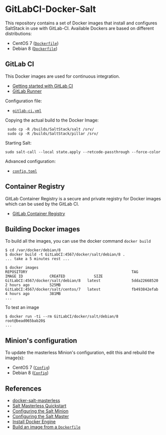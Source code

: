 # GitLabCI-Docker-Salt

This repository contains a set of Docker images that install and configures
SaltStack in use with GitLab-CI. Available Dockers are based on different
distributions:

* CentOS 7 ([`Dockerfile`](./centos/7/Dockerfile))
* Debian 8 ([`Dockerfile`](./debian/8/Dockerfile))


## GitLab CI

This Docker images are used for continuous integration.

* [Getting started with GitLab CI](https://docs.gitlab.com/ce/ci/quick_start/README.html)
* [GitLab Runner ](https://docs.gitlab.com/runner/)

Configuration file:

* [`gitlab-ci.yml`](./.gitlab-ci.yml)

Copying the actual build to the Docker Image:

     sudo cp -R /builds/SaltStack/salt /srv/
     sudo cp -R /builds/SaltStack/pillar /srv/

Starting Salt:

    sudo salt-call --local state.apply --retcode-passthrough --force-color

Advanced configuration:

* [`config.toml`](./.config.toml)


## Container Registry

GitLab Container Registry is a secure and private registry for Docker images which can be used by the GitLab CI.

* [GitLab Container Registry](https://docs.saltstack.com/en/latest/topics/tutorials/quickstart.html)


## Building Docker images

To build all the images, you can use the docker command `docker build`

    $ cd /var/docker/debian/8
    $ docker build -t GitLabCI:4567/docker/salt/debian/8 .
    ... take a 5 minutes rest ...

    $ docker images
    REPOSITORY                                               TAG                 IMAGE ID            CREATED             SIZE
    GitLabCI:4567/docker/salt/debian/8   latest              5dda22668520        2 hours ago         525MB
    GitLabCI:4567/docker/salt/centos/7   latest              fb493842efab        4 hours ago         381MB
    ...

To test an image

    $ docker run -ti --rm GitLabCI/docker/salt/debian/8
    root@bead065bab20$
    ...


## Minion's configuration

To update the masterless Minion's configuration, edit this and rebuild the image(s):

* CentOS 7 ([`Config`](./centos/7/conf/minion.d/))
* Debian 8 ([`Config`](./debian/8/conf/minion.d/))

## References

* [docker-salt-masterless](https://github.com/psmiraglia/docker-salt-masterless)
* [Salt Masterless Quickstart](https://docs.saltstack.com/en/latest/topics/tutorials/quickstart.html)
* [Configuring the Salt Minion](https://docs.saltstack.com/en/latest/ref/configuration/minion.html)
* [Configuring the Salt Master](https://docs.saltstack.com/en/latest/ref/configuration/master.html)
* [Install Docker Engine](https://docs.docker.com/engine/installation)
* [Build an image from a `Dockerfile`](https://docs.docker.com/engine/userguide/containers/dockerimages/#building-an-image-from-a-dockerfile)
